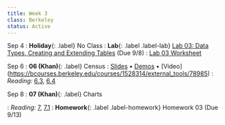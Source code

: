 ```yaml
---
title: Week 3
class: Berkeley
status: Active
---
```


Sep 4
: **Holiday**{: .label} No Class
: **Lab**{: .label .label-lab} [Lab 03: Data Types, Creating and Extending Tables](https://data8.datahub.berkeley.edu/hub/user-redirect/git-pull?repo=https%3A%2F%2Fgithub.com%2Fdata-8%2Fmaterials-fa23&urlpath=tree%2Fmaterials-fa23%2Flab%2Flab03%2Flab03.ipynb) (Due 9/8)
  : [Lab 03 Worksheet](https://drive.google.com/file/d/10usEFhOX_6rBde6A0V4nBEka4YqkXYps/view?usp=drive_link)

Sep 6
: **06 (Khan)**{: .label} Census
  : [Slides](https://docs.google.com/presentation/d/1T2XmShhk1cGlpOgyEOS68-LiOuAMhzk17Dg9lNjMOhU/edit#slide=id.g6e7a646a84_0_205) &#8226; [Demos](https://data8.datahub.berkeley.edu/hub/user-redirect/git-pull?repo=https%3A%2F%2Fgithub.com%2Fdata-8%2Fmaterials-fa23&urlpath=tree%2Fmaterials-fa23%2Flec%2Flec06%2Flec06.ipynb&branch=main) &#8226; [Video] (https://bcourses.berkeley.edu/courses/1528314/external_tools/78985)
: *Reading:* [6.3](https://inferentialthinking.com/chapters/06/3/Example_Population_Trends.html), [6.4](https://inferentialthinking.com/chapters/06/4/Example_Sex_Ratios.html)

Sep 8
: **07 (Khan)**{: .label} Charts
<!-- : [Slides]() &#8226; [Demos]()-->
   <!-- &#8226; [Video](https://bcourses.berkeley.edu/courses/1528314/external_tools/78985) -->
: *Reading:* [7](https://inferentialthinking.com/chapters/07/Visualization.html), [7.1](https://inferentialthinking.com/chapters/07/1/Visualizing_Categorical_Distributions.html)
: **Homework**{: .label .label-homework} Homework 03 (Due 9/13)

